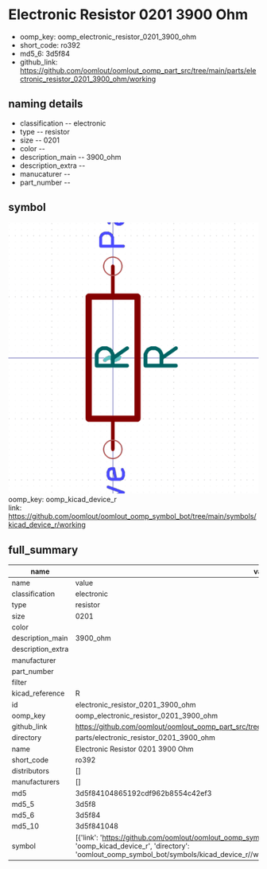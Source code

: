 # Electronic Resistor 0201 3900 Ohm

  
* oomp_key: oomp_electronic_resistor_0201_3900_ohm 
* short_code: ro392
* md5_6: 3d5f84  
* github_link: https://github.com/oomlout/oomlout_oomp_part_src/tree/main/parts/electronic_resistor_0201_3900_ohm/working  
## naming details
* classification -- electronic
* type -- resistor
* size -- 0201
* color -- 
* description_main -- 3900_ohm
* description_extra -- 
* manucaturer -- 
* part_number -- 



## symbol

![](symbol/0/working/working_600.png)  
oomp_key: oomp_kicad_device_r  
link: https://github.com/oomlout/oomlout_oomp_symbol_bot/tree/main/symbols/kicad_device_r/working  


## full_summary
| name | value | 
| --- | --- | 
| name | value | 
| classification | electronic | 
| type | resistor | 
| size | 0201 | 
| color |  | 
| description_main | 3900_ohm | 
| description_extra |  | 
| manufacturer |  | 
| part_number |  | 
| filter |  | 
| kicad_reference | R | 
| id | electronic_resistor_0201_3900_ohm | 
| oomp_key | oomp_electronic_resistor_0201_3900_ohm | 
| github_link | https://github.com/oomlout/oomlout_oomp_part_src/tree/main/parts/electronic_resistor_0201_3900_ohm/working | 
| directory | parts/electronic_resistor_0201_3900_ohm | 
| name | Electronic Resistor 0201 3900 Ohm | 
| short_code | ro392 | 
| distributors | [] | 
| manufacturers | [] | 
| md5 | 3d5f84104865192cdf962b8554c42ef3 | 
| md5_5 | 3d5f8 | 
| md5_6 | 3d5f84 | 
| md5_10 | 3d5f841048 | 
| symbol | [{'link': 'https://github.com/oomlout/oomlout_oomp_symbol_bot/tree/main/symbols/kicad_device_r', 'oomp_key': 'oomp_kicad_device_r', 'directory': 'oomlout_oomp_symbol_bot/symbols/kicad_device_r//working/working.kicad_sym'}] | 
